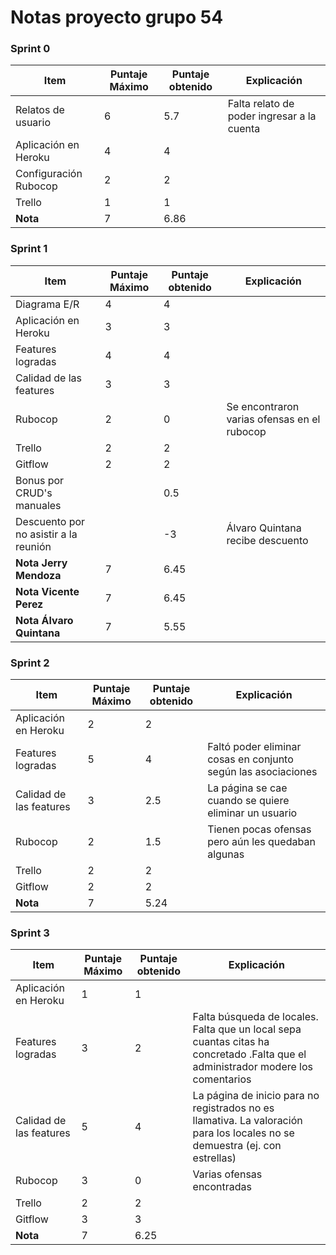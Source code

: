 ﻿# Notas proyecto grupo 54
### Sprint 0

| Item | Puntaje Máximo | Puntaje obtenido | Explicación |
| ------ | ------ |------|------|
| Relatos de usuario | 6 | 5.7| Falta relato de poder ingresar a la cuenta|
| Aplicación en Heroku | 4 |4 | |
| Configuración Rubocop |2 | 2| |
| Trello | 1 | 1| |
| **Nota** | 7| 6.86||


### Sprint 1

| Item | Puntaje Máximo | Puntaje obtenido | Explicación |
| ------ | ------ |------|------|
| Diagrama E/R | 4 | 4| |
| Aplicación en Heroku | 3 |3 | |
| Features logradas| 4 | 4 | |
| Calidad de las features| 3 | 3| |
| Rubocop |2 | 0 | Se encontraron varias ofensas en el rubocop |
| Trello | 2 | 2| |
| Gitflow | 2 | 2 | |
| Bonus por CRUD's manuales| | 0.5| |
| Descuento por no asistir a la reunión | | -3| Álvaro Quintana recibe descuento|
| **Nota Jerry Mendoza** | 7| 6.45||
| **Nota Vicente Perez** | 7| 6.45||
| **Nota Álvaro Quintana** | 7| 5.55||

### Sprint 2

| Item | Puntaje Máximo | Puntaje obtenido | Explicación |
| ------ | ------ |------|------|
| Aplicación en Heroku | 2 |2 | |
| Features logradas| 5 | 4 | Faltó poder eliminar cosas en conjunto según las asociaciones |
| Calidad de las features| 3 | 2.5| La página se cae cuando se quiere eliminar un usuario|
| Rubocop |2 | 1.5 | Tienen pocas ofensas pero aún les quedaban algunas |
| Trello | 2 | 2 ||
| Gitflow | 2 | 2 ||
| **Nota** | 7| 5.24||

### Sprint 3

| Item | Puntaje Máximo | Puntaje obtenido | Explicación |
| ------ | ------ |------|------|
| Aplicación en Heroku | 1 |1 | |
| Features logradas| 3 | 2 | Falta búsqueda de locales. Falta que un local sepa cuantas citas ha concretado .Falta que el administrador modere los comentarios |
| Calidad de las features| 5 | 4 | La página de inicio para no registrados no es llamativa. La valoración para los locales no se demuestra (ej. con estrellas)|
| Rubocop |3 | 0 | Varias ofensas encontradas |
| Trello | 2 | 2 ||
| Gitflow | 3 | 3 ||
| **Nota** | 7| 6.25||